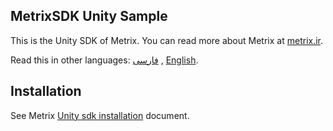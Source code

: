 ## MetrixSDK Unity Sample

This is the Unity SDK of Metrix. You can read more about Metrix at [metrix.ir](https://metrix.ir).

Read this in other languages: [فارسی](README.md) , [English](README.en.md).

## Installation
See Metrix [Unity sdk installation](https://metrix.ir/docs/en/sdk/unity) document.


